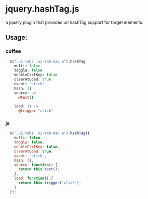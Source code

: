 # jquery.hashTag.js

a jquery plugin that provides url hashTag support for target elements.

## Usage:

### coffee
```coffeescript
  $(".ui-tabs .ui-tab-nav a").hashTag
    multi: false
    toggle: false
    enableCtrlKey: false
    clearAtLoad: true
    event: "click"
    hash: []
    source: ->
      @text()
  
    load: () ->
      @trigger "click"
```
### js
```javascript
  $('.ui-tabs .ui-tab-nav a').hashTag({
    multi: false,
    toggle: false,
    enableCtrlKey: false,
    clearAtLoad: true,
    event: 'click',
    hash: [],
    source: function() {
      return this.text();
    },
    load: function() {
      return this.trigger('click');
    }
  });
```
